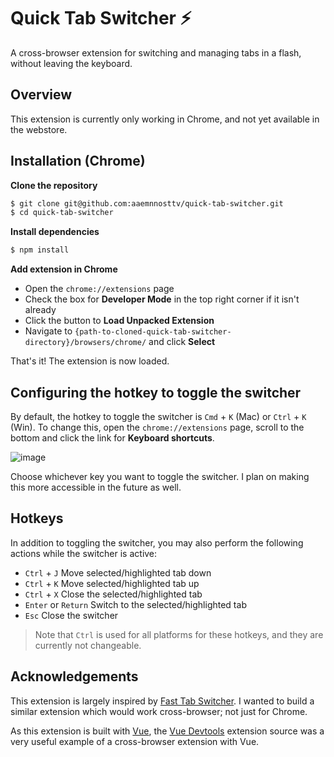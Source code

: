 # Quick Tab Switcher ⚡

A cross-browser extension for switching and managing tabs in a flash, without leaving the keyboard.

## Overview

This extension is currently only working in Chrome, and not yet available in the webstore.

## Installation (Chrome)

**Clone the repository**
```sh
$ git clone git@github.com:aaemnnosttv/quick-tab-switcher.git
$ cd quick-tab-switcher
```
**Install dependencies**
```sh
$ npm install
```
**Add extension in Chrome**
- Open the `chrome://extensions` page
- Check the box for **Developer Mode** in the top right corner if it isn't already
- Click the button to **Load Unpacked Extension**
- Navigate to `{path-to-cloned-quick-tab-switcher-directory}/browsers/chrome/` and click **Select**

That's it! The extension is now loaded.

## Configuring the hotkey to toggle the switcher

By default, the hotkey to toggle the switcher is `Cmd` + `K` (Mac) or `Ctrl` + `K` (Win).
To change this, open the `chrome://extensions` page, scroll to the bottom and click the link for **Keyboard shortcuts**.

![image](https://user-images.githubusercontent.com/1621608/32484593-1128e094-c3a9-11e7-9764-ade2ac538b5e.png)

Choose whichever key you want to toggle the switcher. I plan on making this more accessible in the future as well.

## Hotkeys

In addition to toggling the switcher, you may also perform the following actions while the switcher is active:

- `Ctrl` + `J` Move selected/highlighted tab down
- `Ctrl` + `K` Move selected/highlighted tab up
- `Ctrl` + `X` Close the selected/highlighted tab
- `Enter` or `Return` Switch to the selected/highlighted tab
- `Esc` Close the switcher

> Note that `Ctrl` is used for all platforms for these hotkeys, and they are currently not changeable.

## Acknowledgements

This extension is largely inspired by [Fast Tab Switcher](https://github.com/BinaryMuse/chrome-fast-tab-switcher). I wanted to build a similar extension which would work cross-browser; not just for Chrome.

As this extension is built with [Vue](https://vuejs.org), the [Vue Devtools](https://github.com/vuejs/vue-devtools) extension source was a very useful example of a cross-browser extension with Vue.

